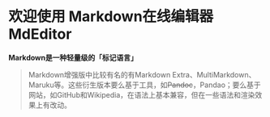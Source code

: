 # 欢迎使用 Markdown在线编辑器 MdEditor

**Markdown是一种轻量级的「标记语言」**
> Markdown增强版中比较有名的有Markdown Extra、MultiMarkdown、 Maruku等。这些衍生版本要么基于工具，如~~Pandoc~~，Pandao；要么基于网站，如GitHub和Wikipedia，在语法上基本兼容，但在一些语法和渲染效果上有改动。
